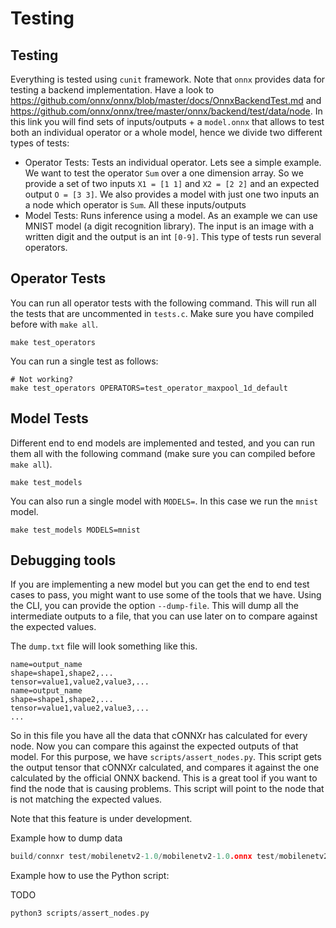 # Testing

## Testing

Everything is tested using `cunit` framework. Note that `onnx` provides data for testing a backend implementation. Have a look to https://github.com/onnx/onnx/blob/master/docs/OnnxBackendTest.md and https://github.com/onnx/onnx/tree/master/onnx/backend/test/data/node. In this link you will find sets of inputs/outputs + a `model.onnx` that allows to test both an individual operator or a whole model, hence we divide two different types of tests:
* Operator Tests: Tests an individual operator. Lets see a simple example. We want to test the operator `Sum` over a one dimension array. So we provide a set of two inputs `X1 = [1 1]` and `X2 = [2 2]` and an expected output `O = [3 3]`. We also provides a model with just one two inputs an a node which operator is `Sum`. All these inputs/outputs
* Model Tests: Runs inference using a model. As an example we can use MNIST model (a digit recognition library). The input is an image with a written digit and the output is an int `[0-9]`. This type of tests run several operators.

## Operator Tests
You can run all operator tests with the following command. This will run all the tests that are uncommented in `tests.c`. Make sure you have compiled before with `make all`.

```
make test_operators
```

You can run a single test as follows:
```
# Not working?
make test_operators OPERATORS=test_operator_maxpool_1d_default
```

## Model Tests
Different end to end models are implemented and tested, and you can run them all with the following command (make sure you can compiled before `make all`).
```
make test_models
```

You can also run a single model with `MODELS=`. In this case we run the `mnist` model.
```
make test_models MODELS=mnist
```


## Debugging tools
If you are implementing a new model but you can get the end to end test cases to pass, you might want to use some of the tools that we have. Using the CLI, you can provide the option `--dump-file`. This will dump all the intermediate outputs to a file, that you can use later on to compare against the expected values.

The `dump.txt` file will look something like this.

```
name=output_name
shape=shape1,shape2,...
tensor=value1,value2,value3,...
name=output_name
shape=shape1,shape2,...
tensor=value1,value2,value3,...
...
```

So in this file you have all the data that cONNXr has calculated for every node. Now you can compare this against the expected outputs of that model. For this purpose, we have `scripts/assert_nodes.py`. This script gets the output tensor that cONNXr calculated, and compares it against the one calculated by the official ONNX backend. This is a great tool if you want to find the node that is causing problems. This script will point to the node that is not matching the expected values.

Note that this feature is under development.

Example how to dump data
```c
build/connxr test/mobilenetv2-1.0/mobilenetv2-1.0.onnx test/mobilenetv2-1.0/test_data_set_0/input_0.pb --dump-file
```

Example how to use the Python script:

TODO
```c
python3 scripts/assert_nodes.py
```
